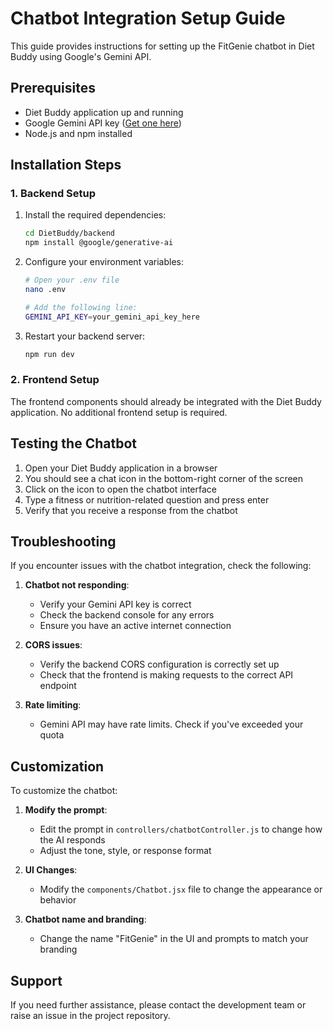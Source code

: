 # Chatbot Integration Setup Guide

This guide provides instructions for setting up the FitGenie chatbot in Diet Buddy using Google's Gemini API.

## Prerequisites

- Diet Buddy application up and running
- Google Gemini API key ([Get one here](https://makersuite.google.com/))
- Node.js and npm installed

## Installation Steps

### 1. Backend Setup

1. Install the required dependencies:
   ```bash
   cd DietBuddy/backend
   npm install @google/generative-ai
   ```

2. Configure your environment variables:
   ```bash
   # Open your .env file
   nano .env
   
   # Add the following line:
   GEMINI_API_KEY=your_gemini_api_key_here
   ```

3. Restart your backend server:
   ```bash
   npm run dev
   ```

### 2. Frontend Setup

The frontend components should already be integrated with the Diet Buddy application. No additional frontend setup is required.

## Testing the Chatbot

1. Open your Diet Buddy application in a browser
2. You should see a chat icon in the bottom-right corner of the screen
3. Click on the icon to open the chatbot interface
4. Type a fitness or nutrition-related question and press enter
5. Verify that you receive a response from the chatbot

## Troubleshooting

If you encounter issues with the chatbot integration, check the following:

1. **Chatbot not responding**:
   - Verify your Gemini API key is correct
   - Check the backend console for any errors
   - Ensure you have an active internet connection

2. **CORS issues**:
   - Verify the backend CORS configuration is correctly set up
   - Check that the frontend is making requests to the correct API endpoint

3. **Rate limiting**:
   - Gemini API may have rate limits. Check if you've exceeded your quota

## Customization

To customize the chatbot:

1. **Modify the prompt**:
   - Edit the prompt in `controllers/chatbotController.js` to change how the AI responds
   - Adjust the tone, style, or response format

2. **UI Changes**:
   - Modify the `components/Chatbot.jsx` file to change the appearance or behavior

3. **Chatbot name and branding**:
   - Change the name "FitGenie" in the UI and prompts to match your branding

## Support

If you need further assistance, please contact the development team or raise an issue in the project repository. 
